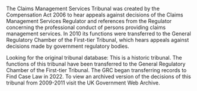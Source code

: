 The Claims Management Services Tribunal was created by the Compensation Act 2006 to hear appeals against decisions of the Claims Management Services Regulator and references from the Regulator concerning the professional conduct of persons providing claims management services. In 2010 its functions were transferred to the General Regulatory Chamber of the First-tier Tribunal, which hears appeals against decisions made by government regulatory bodies.

Looking for the original tribunal database: This is a historic tribunal. The functions of this tribunal have been transferred to the General Regulatory Chamber of the First-tier Tribunal. The GRC began transferring records to Find Case Law in 2022. To view an archived version of the decisions of this tribunal from 2009-2011 visit the UK Government Web Archive.
